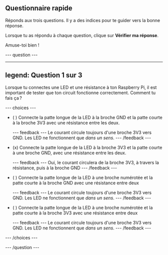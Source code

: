 ## Questionnaire rapide

Réponds aux trois questions. Il y a des indices pour te guider vers la bonne réponse.

Lorsque tu as répondu à chaque question, clique sur **Vérifier ma réponse**.

Amuse-toi bien !

--- question ---

---
legend: Question 1 sur 3
---

Lorsque tu connectes une LED et une résistance à ton Raspberry Pi, il est important de tester que ton circuit fonctionne correctement. Comment tu fais ça ?

--- choices ---

- ( ) Connecte la patte longue de la LED à la broche GND et la patte courte à la broche 3V3 avec une résistance entre les deux.

  --- feedback --- Le courant circule toujours d'une broche 3V3 vers GND. Les LED ne fonctionnent que *dans un sens*. --- /feedback ---

- (x) Connecte la patte longue de la LED à la broche 3V3 et la patte courte à une broche GND, avec une résistance entre les deux.

  --- feedback --- Oui, le courant circulera de la broche 3V3, à travers la résistance, puis à la broche GND --- /feedback ---

- ( ) Connecte la patte longue de la LED à une broche numérotée et la patte courte à la broche GND avec une résistance entre deux

  --- feedback --- Le courant circule toujours d'une broche 3V3 vers GND. Les LED ne fonctionnent que *dans un sens*. --- /feedback ---

- ( ) Connecte la patte longue de la LED à une broche numérotée et la patte courte à la broche 3V3 avec une résistance entre deux

  --- feedback --- Le courant circule toujours d'une broche 3V3 vers GND. Les LED ne fonctionnent que *dans un sens*. --- /feedback ---

--- /choices ---

--- /question ---